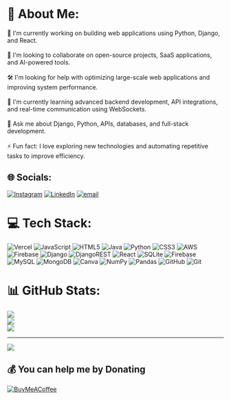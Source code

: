 # 💫 About Me:
🚀 I'm currently working on building web applications using Python, Django, and React.  <br><br>🤝 I'm looking to collaborate on open-source projects, SaaS applications, and AI-powered tools.  <br><br>🛠️ I'm looking for help with optimizing large-scale web applications and improving system performance.  <br><br>🌱 I'm currently learning advanced backend development, API integrations, and real-time communication using WebSockets.  <br><br>💬 Ask me about Django, Python, APIs, databases, and full-stack development.  <br><br>⚡ Fun fact: I love exploring new technologies and automating repetitive tasks to improve efficiency.


## 🌐 Socials:
[![Instagram](https://img.shields.io/badge/Instagram-%23E4405F.svg?logo=Instagram&logoColor=white)](https://instagram.com/kishannngupta) [![LinkedIn](https://img.shields.io/badge/LinkedIn-%230077B5.svg?logo=linkedin&logoColor=white)](https://www.linkedin.com/in/ravikishan-gupta-6086a1232/) [![email](https://img.shields.io/badge/Email-D14836?logo=gmail&logoColor=white)](mailto:061002kishan@gmail.com) 

# 💻 Tech Stack:
![Vercel](https://img.shields.io/badge/vercel-%23000000.svg?style=for-the-badge&logo=vercel&logoColor=white) ![JavaScript](https://img.shields.io/badge/javascript-%23323330.svg?style=for-the-badge&logo=javascript&logoColor=%23F7DF1E) ![HTML5](https://img.shields.io/badge/html5-%23E34F26.svg?style=for-the-badge&logo=html5&logoColor=white) ![Java](https://img.shields.io/badge/java-%23ED8B00.svg?style=for-the-badge&logo=openjdk&logoColor=white) ![Python](https://img.shields.io/badge/python-3670A0?style=for-the-badge&logo=python&logoColor=ffdd54) ![CSS3](https://img.shields.io/badge/css3-%231572B6.svg?style=for-the-badge&logo=css3&logoColor=white) ![AWS](https://img.shields.io/badge/AWS-%23FF9900.svg?style=for-the-badge&logo=amazon-aws&logoColor=white) ![Firebase](https://img.shields.io/badge/firebase-%23039BE5.svg?style=for-the-badge&logo=firebase) ![Django](https://img.shields.io/badge/django-%23092E20.svg?style=for-the-badge&logo=django&logoColor=white) ![DjangoREST](https://img.shields.io/badge/DJANGO-REST-ff1709?style=for-the-badge&logo=django&logoColor=white&color=ff1709&labelColor=gray) ![React](https://img.shields.io/badge/react-%2320232a.svg?style=for-the-badge&logo=react&logoColor=%2361DAFB) ![SQLite](https://img.shields.io/badge/sqlite-%2307405e.svg?style=for-the-badge&logo=sqlite&logoColor=white) ![Firebase](https://img.shields.io/badge/firebase-a08021?style=for-the-badge&logo=firebase&logoColor=ffcd34) ![MySQL](https://img.shields.io/badge/mysql-4479A1.svg?style=for-the-badge&logo=mysql&logoColor=white) ![MongoDB](https://img.shields.io/badge/MongoDB-%234ea94b.svg?style=for-the-badge&logo=mongodb&logoColor=white) ![Canva](https://img.shields.io/badge/Canva-%2300C4CC.svg?style=for-the-badge&logo=Canva&logoColor=white) ![NumPy](https://img.shields.io/badge/numpy-%23013243.svg?style=for-the-badge&logo=numpy&logoColor=white) ![Pandas](https://img.shields.io/badge/pandas-%23150458.svg?style=for-the-badge&logo=pandas&logoColor=white) ![GitHub](https://img.shields.io/badge/github-%23121011.svg?style=for-the-badge&logo=github&logoColor=white) ![Git](https://img.shields.io/badge/git-%23F05033.svg?style=for-the-badge&logo=git&logoColor=white)
# 📊 GitHub Stats:
![](https://github-readme-stats.vercel.app/api?username=kishan0610&theme=dark&hide_border=false&include_all_commits=true&count_private=true)<br/>
![](https://github-readme-streak-stats.herokuapp.com/?user=kishan0610&theme=dark&hide_border=false)<br/>
![](https://github-readme-stats.vercel.app/api/top-langs/?username=kishan0610&theme=dark&hide_border=false&include_all_commits=true&count_private=true&layout=compact)

---
[![](https://visitcount.itsvg.in/api?id=kishan0610&icon=0&color=0)](https://visitcount.itsvg.in)

  ## 💰 You can help me by Donating
  [![BuyMeACoffee](https://img.shields.io/badge/Buy%20Me%20a%20Coffee-ffdd00?style=for-the-badge&logo=buy-me-a-coffee&logoColor=black)](https://buymeacoffee.com/https://buymeacoffee.com/kishan02) 

  
<!-- Proudly created with GPRM ( https://gprm.itsvg.in ) -->
